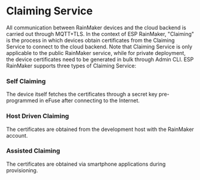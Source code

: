 # Claiming Service

All communication between RainMaker devices and the cloud backend is carried out through MQTT+TLS. In the context of ESP RainMaker, "Claiming" is the process in which devices obtain certificates from the Claiming Service to connect to the cloud backend. Note that Claiming Service is only applicable to the public RainMaker service, while for private deployment, the device certificates need to be generated in bulk through Admin CLI. ESP RainMaker supports three types of Claiming Service:

### Self Claiming

The device itself fetches the certificates through a secret key pre-programmed in eFuse after connecting to the Internet.

### Host Driven Claiming

The certificates are obtained from the development host with the RainMaker account.

### Assisted Claiming

The certificates are obtained via smartphone applications during provisioning.
